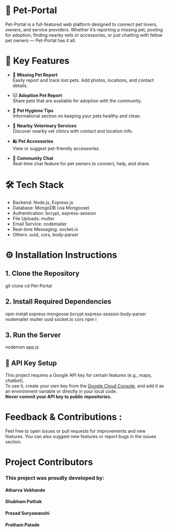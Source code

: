 # 🐾 Pet-Portal

Pet-Portal is a full-featured web platform designed to connect pet lovers, owners, and service providers. Whether it’s reporting a missing pet, posting for adoption, finding nearby vets or accessories, or just chatting with fellow pet owners — Pet-Portal has it all.

# 📌 Key Features

- 🐶 **Missing Pet Report**  
  Easily report and track lost pets. Add photos, locations, and contact details.

- 🐱 **Adoption Pet Report**  
  Share pets that are available for adoption with the community.

- 🧼 **Pet Hygiene Tips**  
  Informational section on keeping your pets healthy and clean.

- 🏥 **Nearby Veterinary Services**  
  Discover nearby vet clinics with contact and location info.

- 🛍️ **Pet Accessories**  
  View or suggest pet-friendly accessories.

- 💬 **Community Chat**  
  Real-time chat feature for pet owners to connect, help, and share.


# 🛠️ Tech Stack

- Backend: Node.js, Express.js  
- Database: MongoDB (via Mongoose)  
- Authentication: bcrypt, express-session  
- File Uploads: multer  
- Email Service: nodemailer  
- Real-time Messaging: socket.io  
- Others: uuid, cors, body-parser

# ⚙️ Installation Instructions
## 1. Clone the Repository

git clone <your-repo-url>
cd Pet-Portal

## 2. Install Required Dependencies
npm install express mongoose bcrypt express-session body-parser nodemailer multer uuid socket.io cors
npm i

## 3. Run the Server
nodemon app.js

## 🔑 API Key Setup  
This project requires a Google API key for certain features (e.g., maps, chatbot).  
To use it, create your own key from the [Google Cloud Console](https://console.cloud.google.com/apis/credentials), and add it as an environment variable or directly in your local code.  
**Never commit your API key to public repositories.**


# Feedback & Contributions :
Feel free to open issues or pull requests for improvements and new features.
You can also suggest new features or report bugs in the issues section.

# Project Contributors
### This project was proudly developed by:

#### Atharva Vekhande
#### Shubham Pathak
#### Prasad Suryawanshi
#### Pratham Patade


